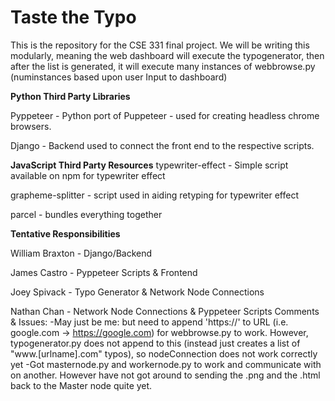 # Taste the Typo

This is the repository for the CSE 331 final project. We will be writing this modularly, meaning the web dashboard will execute the typogenerator,
then after the list is generated, it will execute many instances of webbrowse.py (numinstances based upon user Input to dashboard)

**Python Third Party Libraries**

Pyppeteer - Python port of Puppeteer - used for creating headless chrome browsers.

Django - Backend used to connect the front end to the respective scripts.

**JavaScript Third Party Resources**
typewriter-effect - Simple script available on npm for typewriter effect

grapheme-splitter - script used in aiding retyping for typewriter effect

parcel - bundles everything together

**Tentative Responsibilities**

William Braxton - Django/Backend

James Castro - Pyppeteer Scripts & Frontend

Joey Spivack - Typo Generator & Network Node Connections

Nathan Chan - Network Node Connections & Pyppeteer Scripts
Comments & Issues:
    -May just be me: but need to append 'https://' to URL (i.e. google.com -> https://google.com) for webbrowse.py to work.
        However, typogenerator.py does not append to this (instead just creates a list of "www.[urlname].com" typos), so nodeConnection does not work correctly yet
    -Got masternode.py and workernode.py to work and communicate with on another. However have not got around to sending the .png and the .html back to the Master node quite yet.
    
